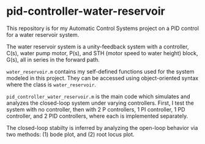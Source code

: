 # pid-controller-water-reservoir
This repository is for my Automatic Control Systems project on a PID control for a water reservoir system.

The water reservoir system is a unity-feedback system with a controller, C(s), water pump motor, P(s), and STH (motor speed to water height) block, G(s), all in series in the forward path.

`water_reservoir.m` contains my self-defined functions used for the system modeled in this project. They can be accessed using object-oriented syntax where the class is `water_reservoir`.

`pid_controller_water_reservoir.m` is the main code which simulates and analyzes the closed-loop system under varying controllers.
First, I test the system with no controller, then with 2 P controllers, 1 PI controller, 1 PD controller, and 2 PID controllers, where each is implemented separately.

The closed-loop stabilty is inferred by analyzing the open-loop behavior via two methods: (1) bode plot, and (2) root locus plot.
